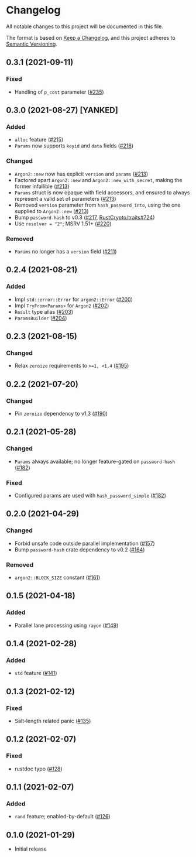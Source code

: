 # Changelog

All notable changes to this project will be documented in this file.

The format is based on [Keep a Changelog](https://keepachangelog.com/en/1.0.0/),
and this project adheres to [Semantic Versioning](https://semver.org/spec/v2.0.0.html).

## 0.3.1 (2021-09-11)
### Fixed
- Handling of `p_cost` parameter ([#235])

[#235]: https://github.com/RustCrypto/password-hashes/pull/235

## 0.3.0 (2021-08-27) [YANKED]
### Added
- `alloc` feature ([#215])
- `Params` now supports `keyid` and `data` fields ([#216])

### Changed
- `Argon2::new` now has explicit `version` and `params` ([#213])
- Factored apart `Argon2::new` and `Argon2::new_with_secret`, making the
  former infallible ([#213])
- `Params` struct is now opaque with field accessors, and ensured to
  always represent a valid set of parameters ([#213])
- Removed `version` parameter from `hash_password_into`, using the one
  supplied to `Argon2::new` ([#213])
- Bump `password-hash` to v0.3 ([#217], [RustCrypto/traits#724])
- Use `resolver = "2"`; MSRV 1.51+ ([#220])

### Removed
- `Params` no longer has a `version` field ([#211])

[#211]: https://github.com/RustCrypto/password-hashes/pull/211
[#213]: https://github.com/RustCrypto/password-hashes/pull/213
[#215]: https://github.com/RustCrypto/password-hashes/pull/215
[#216]: https://github.com/RustCrypto/password-hashes/pull/216
[#217]: https://github.com/RustCrypto/password-hashes/pull/217
[#220]: https://github.com/RustCrypto/password-hashes/pull/220
[RustCrypto/traits#724]: https://github.com/RustCrypto/traits/pull/724

## 0.2.4 (2021-08-21)
### Added
- Impl `std::error::Error` for `argon2::Error` ([#200])
- Impl `TryFrom<Params>` for `Argon2` ([#202])
- `Result` type alias ([#203])
- `ParamsBuilder` ([#204])

[#200]: https://github.com/RustCrypto/password-hashes/pull/200
[#202]: https://github.com/RustCrypto/password-hashes/pull/202
[#203]: https://github.com/RustCrypto/password-hashes/pull/203
[#204]: https://github.com/RustCrypto/password-hashes/pull/204

## 0.2.3 (2021-08-15)
### Changed
- Relax `zeroize` requirements to `>=1, <1.4` ([#195])

[#195]: https://github.com/RustCrypto/password-hashes/pull/195

## 0.2.2 (2021-07-20)
### Changed
- Pin `zeroize` dependency to v1.3 ([#190])

[#190]: https://github.com/RustCrypto/password-hashes/pull/190

## 0.2.1 (2021-05-28)
### Changed
- `Params` always available; no longer feature-gated on `password-hash` ([#182])

### Fixed
- Configured params are used with `hash_password_simple` ([#182])

[#182]: https://github.com/RustCrypto/password-hashes/pull/182

## 0.2.0 (2021-04-29)
### Changed
- Forbid unsafe code outside parallel implementation ([#157])
- Bump `password-hash` crate dependency to v0.2 ([#164])

### Removed
- `argon2::BLOCK_SIZE` constant ([#161])

[#157]: https://github.com/RustCrypto/password-hashes/pull/157
[#161]: https://github.com/RustCrypto/password-hashes/pull/161
[#164]: https://github.com/RustCrypto/password-hashes/pull/164

## 0.1.5 (2021-04-18)
### Added
- Parallel lane processing using `rayon` ([#149])

[#149]: https://github.com/RustCrypto/password-hashes/pull/149

## 0.1.4 (2021-02-28)
### Added
- `std` feature ([#141])

[#141]: https://github.com/RustCrypto/password-hashes/pull/141

## 0.1.3 (2021-02-12)
### Fixed
- Salt-length related panic ([#135])

[#135]: https://github.com/RustCrypto/password-hashes/pull/135

## 0.1.2 (2021-02-07)
### Fixed
- rustdoc typo ([#128])

[#128]: https://github.com/RustCrypto/password-hashes/pull/128

## 0.1.1 (2021-02-07)
### Added
- `rand` feature; enabled-by-default ([#126])

[#126]: https://github.com/RustCrypto/password-hashes/pull/126

## 0.1.0 (2021-01-29)
- Initial release
